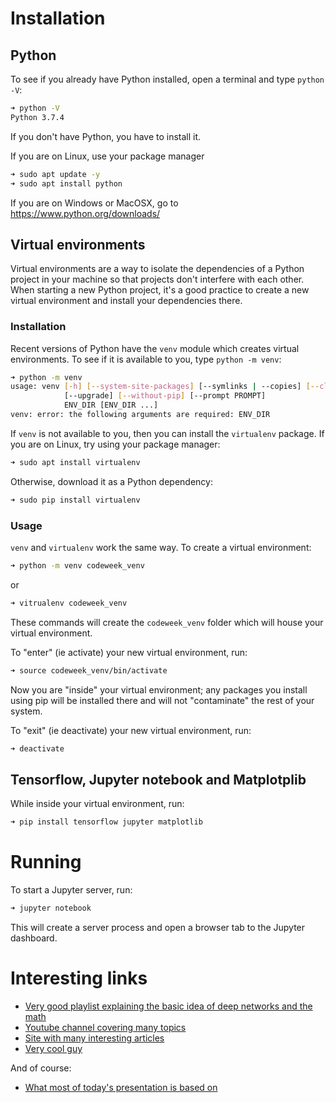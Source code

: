 # Installation

## Python

To see if you already have Python installed, open a terminal and type
`python -V`:

```sh
➜ python -V
Python 3.7.4
```

If you don't have Python, you have to install it.

If you are on Linux, use your package manager

```sh
➜ sudo apt update -y
➜ sudo apt install python
```

If you are on Windows or MacOSX, go to https://www.python.org/downloads/

## Virtual environments

Virtual environments are a way to isolate the dependencies of a Python project
in your machine so that projects don't interfere with each other. When starting
a new Python project, it's a good practice to create a new virtual environment
and install your dependencies there.

### Installation

Recent versions of Python have the `venv` module which creates virtual
environments. To see if it is available to you, type `python -m venv`:

```sh
➜ python -m venv
usage: venv [-h] [--system-site-packages] [--symlinks | --copies] [--clear]
            [--upgrade] [--without-pip] [--prompt PROMPT]
            ENV_DIR [ENV_DIR ...]
venv: error: the following arguments are required: ENV_DIR
```

If `venv` is not available to you, then you can install the `virtualenv`
package. If you are on Linux, try using your package manager:

```sh
➜ sudo apt install virtualenv
```

Otherwise, download it as a Python dependency:

```sh
➜ sudo pip install virtualenv
```

### Usage

`venv` and `virtualenv` work the same way. To create a virtual environment:

```sh
➜ python -m venv codeweek_venv
```

or

```sh
➜ vitrualenv codeweek_venv
```

These commands will create the `codeweek_venv` folder which will house your
virtual environment.

To "enter" (ie activate) your new virtual environment, run:

```sh
➜ source codeweek_venv/bin/activate
```

Now you are "inside" your virtual environment; any packages you install using
pip will be installed there and will not "contaminate" the rest of your system.

To "exit" (ie deactivate) your new virtual environment, run:

```sh
➜ deactivate
```

## Tensorflow, Jupyter notebook and Matplotplib

While inside your virtual environment, run:

```sh
➜ pip install tensorflow jupyter matplotlib
```

# Running

To start a Jupyter server, run:

```sh
➜ jupyter notebook
```

This will create a server process and open a browser tab to the Jupyter
dashboard.

# Interesting links

- [Very good playlist explaining the basic idea of deep networks and the math](https://www.youtube.com/playlist?list=PLZHQObOWTQDNU6R1_67000Dx_ZCJB-3pi)
- [Youtube channel covering many topics](https://www.youtube.com/channel/UCWN3xxRkmTPmbKwht9FuE5A)
- [Site with many interesting articles](https://towardsdatascience.com/)
- [Very cool guy](http://karpathy.github.io/)

And of course:

- [What most of today's presentation is based on](https://www.tensorflow.org/tutorials)
